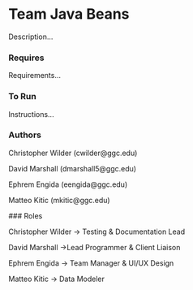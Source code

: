 <h1 align-"center">Team Java Beans</h1>
<p>
</p>
Description...

### Requires
Requirements...
### To Run
Instructions...
### Authors
<p>Christopher Wilder (cwilder@ggc.edu)</p>
<p>David Marshall (dmarshall5@ggc.edu)</p>
<p>Ephrem Engida (eengida@ggc.edu)</p>
<p>Matteo Kitic (mkitic@ggc.edu)</p>
### Roles
<p>Christopher Wilder -> Testing & Documentation Lead  </p>
<p>David Marshall ->Lead Programmer & Client Liaison </p>
<p>Ephrem Engida -> Team Manager & UI/UX Design</p>
<p>Matteo Kitic -> Data Modeler </p>

